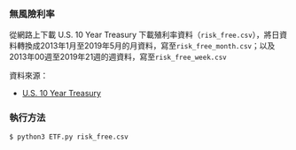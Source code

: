 ### 無風險利率
從網路上下載 U.S. 10 Year Treasury 下載殖利率資料（`risk_free.csv`），將日資料轉換成2013年1月至2019年5月的月資料，寫至`risk_free_month.csv`；以及2013年00週至2019年21週的週資料，寫至`risk_free_week.csv`

資料來源：
- [U.S. 10 Year Treasury](https://www.cnbc.com/quotes/?symbol=US10Y)

### 執行方法
```
$ python3 ETF.py risk_free.csv
```
